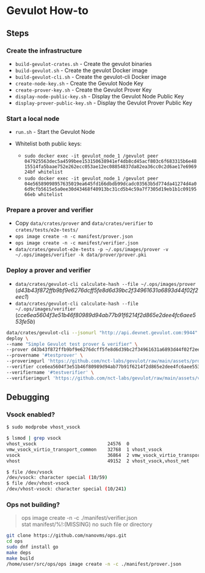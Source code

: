 # Gevulot How-to

## Steps

### Create the infrastructure

* `build-gevulot-crates.sh` - Create the gevulot binaries
* `build-gevulot.sh` - Create the gevulot Docker image
* `build-gevulot-cli.sh` - Create the gevulot-cli Docker image
* `create-node-key.sh` - Create the Gevulot Node Key
* `create-prover-key.sh` - Create the Gevulot Prover Key
* `display-node-public-key.sh` - Display the Gevulot Node Public Key
* `display-prover-public-key.sh` - Display the Gevulot Prover Public Key

### Start a local node 

* `run.sh` - Start the Gevulot Node

* Whitelist both public keys: 
  * `sudo docker exec -it gevulot_node_1 /gevulot peer 047925563dec5a4599bee153150638941ef4db8cd45acf803c6f683315b6e4815514fa5baae752e262ecc053ae12ec08854837da82ea36cc0c2d6ae17e696924bf whitelist`
  * `sudo docker exec -it gevulot_node_1 /gevulot peer 04e56589098957635019ea645fd166dbdb99dcadc03563b5d774da41274d4a06d9cfb5615e5a0ee30d43468f40913bc31cd5b4c59a7f7305d19eb1b1c0919566eb whitelist`

### Prepare a prover and verifier

* Copy `data/crates/prover` and `data/crates/verifier` to `crates/tests/e2e-tests/`
* `ops image create -n -c manifest/prover.json`
* `ops image create -n -c manifest/verifier.json`
* `data/crates/gevulot-e2e-tests -p ~/.ops/images/prover -v ~/.ops/images/verifier -k data/prover/prover.pki`

### Deploy a prover and verifier

* `data/crates/gevulot-cli calculate-hash --file ~/.ops/images/prover` (*d43b43f872ffb9bf9e6276dcff5fe8d6d39bc2f34961631a6893d44f02f2eec1*)
* `data/crates/gevulot-cli calculate-hash --file ~/.ops/images/verifier` (*cce6ea5604f3e51b46f80989d94ab77b91f6214f2d865e2dee4fc6aee553fe5b*)

```bash
data/crates/gevulot-cli --jsonurl "http://api.devnet.gevulot.com:9944" --keyfile data/prover/prover.pki \
deploy \
--name "Simple Gevulot test prover & verifier" \
--prover d43b43f872ffb9bf9e6276dcff5fe8d6d39bc2f34961631a6893d44f02f2eec1 \
--provername '#testprover' \
--proverimgurl 'https://github.com/nct-labs/gevulot/raw/main/assets/prover' \
--verifier cce6ea5604f3e51b46f80989d94ab77b91f6214f2d865e2dee4fc6aee553fe5b \
--verifiername '#testverifier' \
--verifierimgurl 'https://github.com/nct-labs/gevulot/raw/main/assets/verifier'
```

## Debugging

### Vsock enabled?

```bash
$ sudo modprobe vhost_vsock

$ lsmod | grep vsock
vhost_vsock                          24576  0
vmw_vsock_virtio_transport_common    32768  1 vhost_vsock
vsock                                36864  2 vmw_vsock_virtio_transport_common,vhost_vsock
vhost                                49152  2 vhost_vsock,vhost_net

$ file /dev/vsock
/dev/vsock: character special (10/59)
$ file /dev/vhost-vsock
/dev/vhost-vsock: character special (10/241)
```

### Ops not building?

> ops image create -n -c ./manifest/verifier.json \
> stat manifest/%!:(MISSING) no such file or directory

```bash
git clone https://github.com/nanovms/ops.git
cd ops
sudo dnf install go
make deps
make build
/home/user/src/ops/ops image create -n -c ./manifest/prover.json
```
